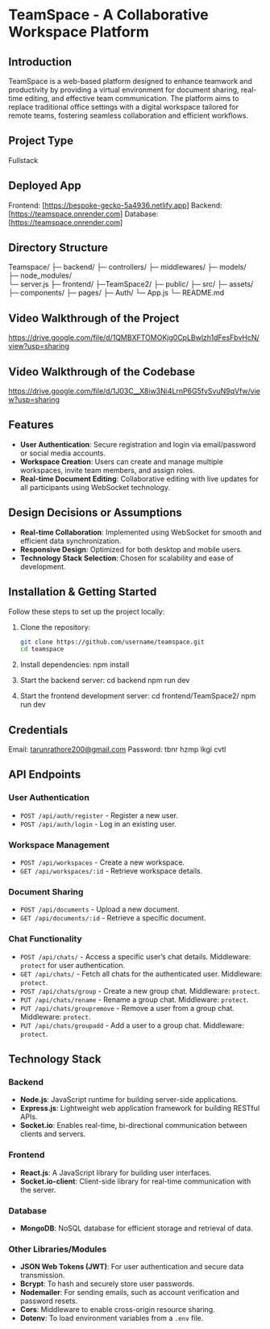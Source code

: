 # TeamSpace - A Collaborative Workspace Platform

## Introduction

TeamSpace is a web-based platform designed to enhance teamwork and productivity by providing a virtual environment for document sharing, real-time editing, and effective team communication. The platform aims to replace traditional office settings with a digital workspace tailored for remote teams, fostering seamless collaboration and efficient workflows.

## Project Type

Fullstack

## Deployed App

Frontend: [https://bespoke-gecko-5a4936.netlify.app]
Backend: [https://teamspace.onrender.com]
Database: [https://teamspace.onrender.com]

## Directory Structure

Teamspace/
├─ backend/
├─ controllers/
├─ middlewares/
├─ models/  
 ├─ node_modules/  
 └─ server.js
├─ frontend/
├─TeamSpace2/
├─ public/
├─ src/
├─ assets/
├─ components/
├─ pages/
├─ Auth/
└─ App.js
└─ README.md

## Video Walkthrough of the Project

https://drive.google.com/file/d/1QMBXFTOMOKjg0CpLBwlzh1dFesFbvHcN/view?usp=sharing

## Video Walkthrough of the Codebase

https://drive.google.com/file/d/1J03C__X8iw3Ni4LrnP6G5fvSvuN9qVfw/view?usp=sharing

## Features

- **User Authentication**: Secure registration and login via email/password or social media accounts.
- **Workspace Creation**: Users can create and manage multiple workspaces, invite team members, and assign roles.
- **Real-time Document Editing**: Collaborative editing with live updates for all participants using WebSocket technology.

## Design Decisions or Assumptions

- **Real-time Collaboration**: Implemented using WebSocket for smooth and efficient data synchronization.
- **Responsive Design**: Optimized for both desktop and mobile users.
- **Technology Stack Selection**: Chosen for scalability and ease of development.

## Installation & Getting Started

Follow these steps to set up the project locally:

1. Clone the repository:
   ```bash
   git clone https://github.com/username/teamspace.git
   cd teamspace
   ```
2. Install dependencies:
   npm install

3. Start the backend server:
   cd backend
   npm run dev

4. Start the frontend development server:
   cd frontend/TeamSpace2/
   npm run dev

## Credentials

Email: tarunrathore200@gmail.com
Password: tbnr hzmp lkgi cvtl

## API Endpoints

### User Authentication

- `POST /api/auth/register` - Register a new user.
- `POST /api/auth/login` - Log in an existing user.

### Workspace Management

- `POST /api/workspaces` - Create a new workspace.
- `GET /api/workspaces/:id` - Retrieve workspace details.

### Document Sharing

- `POST /api/documents` - Upload a new document.
- `GET /api/documents/:id` - Retrieve a specific document.

### Chat Functionality

- `POST /api/chats/` - Access a specific user’s chat details. Middleware: `protect` for user authentication.
- `GET /api/chats/` - Fetch all chats for the authenticated user. Middleware: `protect`.
- `POST /api/chats/group` - Create a new group chat. Middleware: `protect`.
- `PUT /api/chats/rename` - Rename a group chat. Middleware: `protect`.
- `PUT /api/chats/groupremove` - Remove a user from a group chat. Middleware: `protect`.
- `PUT /api/chats/groupadd` - Add a user to a group chat. Middleware: `protect`.

## Technology Stack

### Backend

- **Node.js**: JavaScript runtime for building server-side applications.
- **Express.js**: Lightweight web application framework for building RESTful APIs.
- **Socket.io**: Enables real-time, bi-directional communication between clients and servers.

### Frontend

- **React.js**: A JavaScript library for building user interfaces.
- **Socket.io-client**: Client-side library for real-time communication with the server.

### Database

- **MongoDB**: NoSQL database for efficient storage and retrieval of data.

### Other Libraries/Modules

- **JSON Web Tokens (JWT)**: For user authentication and secure data transmission.
- **Bcrypt**: To hash and securely store user passwords.
- **Nodemailer**: For sending emails, such as account verification and password resets.
- **Cors**: Middleware to enable cross-origin resource sharing.
- **Dotenv**: To load environment variables from a `.env` file.
